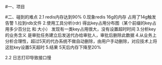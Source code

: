 #一、项目


#二、碰到的难点
2.1 redis内存达到90%
0.现象redis 16g的内存 占用了14g触发告警
1.拉到rdb文件
2.使用工具分析(rdr) 得出key占用分布图（某个前缀的key占用多少百分比 和 大小）
发现有一类key占用很大，没有设置超时时间
3.分析key的业务含义
是审批任务建立后发送代办给审批人，审批后删除此数据
4.从业务上分析合理性，超过5天的代办系统不做自动删除，由用户手动删除，对应技术上将这批key设置5天超时
5.结果 5天后内存下降至20%

2.2 日志打印导致接口慢

